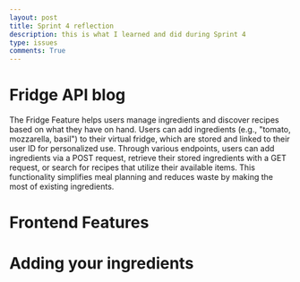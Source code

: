 ```yaml
---
layout: post
title: Sprint 4 reflection
description: this is what I learned and did during Sprint 4
type: issues
comments: True
---
```

# Fridge API blog

The Fridge Feature helps users manage ingredients and discover recipes based on what they have on hand. Users can add ingredients (e.g., "tomato, mozzarella, basil") to their virtual fridge, which are stored and linked to their user ID for personalized use. Through various endpoints, users can add ingredients via a POST request, retrieve their stored ingredients with a GET request, or search for recipes that utilize their available items. This functionality simplifies meal planning and reduces waste by making the most of existing ingredients.

# Frontend Features

# Adding your ingredients
<script>
const addFridgeBtn = document.getElementById('addFridgeBtn');
const ingredientsInput = document.getElementById('ingredients');
const userIdInput = document.getElementById('user_id');
const fridgeList = document.getElementById('fridgeList');

const API_URL = "http://localhost:8887/fridge";

// Add ingredients to fridge
addFridgeBtn.addEventListener('click', async () => {
    try {
        const response = await fetch(API_URL, {
            method: 'POST', // Specifies a POST request
            headers: {
                'Content-Type': 'application/json', // Sets the content type as JSON
            },
            body: JSON.stringify({
                ingredients: ingredientsInput.value, // Ingredients input by user
                user_id: userIdInput.value,         // User ID input by user
            }),
        });

        if (!response.ok) {
            throw new Error(`HTTP error! Status: ${response.status}`);
        }

        const data = await response.json();
        alert('Ingredients added successfully');
        displayFridgeItems(userIdInput.value); // Refreshes the fridge list for the user
    } catch (error) {
        console.error('Error:', error);
        alert(`An error occurred: ${error.message}`);
    }
});
</script>
